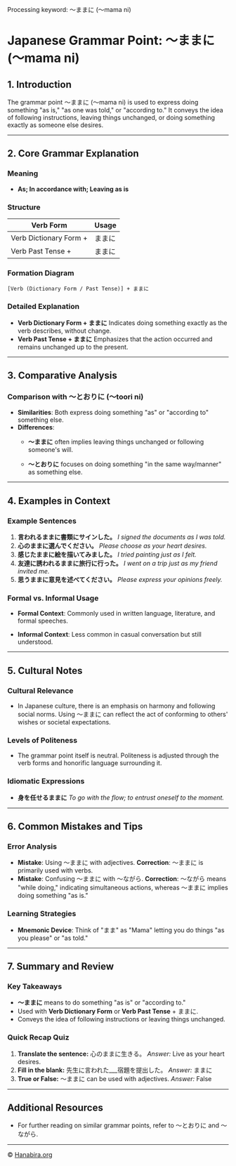Processing keyword: ～ままに (〜mama ni)
# Japanese Grammar Point: ～ままに (〜mama ni)

## 1. Introduction
The grammar point ～ままに (〜mama ni) is used to express doing something "as is," "as one was told," or "according to." It conveys the idea of following instructions, leaving things unchanged, or doing something exactly as someone else desires.

---
## 2. Core Grammar Explanation
### Meaning
- **As; In accordance with; Leaving as is**
### Structure
| Verb Form               | Usage          |
|-------------------------|----------------|
| Verb Dictionary Form +  | ままに         |
| Verb Past Tense     +   | ままに         |
### Formation Diagram
```
[Verb (Dictionary Form / Past Tense)] + ままに
```
### Detailed Explanation
- **Verb Dictionary Form + ままに**
  Indicates doing something exactly as the verb describes, without change.
- **Verb Past Tense + ままに**
  Emphasizes that the action occurred and remains unchanged up to the present.
---
## 3. Comparative Analysis
### Comparison with ～とおりに (〜toori ni)
- **Similarities**: Both express doing something "as" or "according to" something else.
- **Differences**:
  - **～ままに** often implies leaving things unchanged or following someone's will.
  
  - **～とおりに** focuses on doing something "in the same way/manner" as something else.
---
## 4. Examples in Context
### Example Sentences
1. **言われるままに書類にサインした。**
   *I signed the documents as I was told.*
2. **心のままに選んでください。**
   *Please choose as your heart desires.*
3. **感じたままに絵を描いてみました。**
   *I tried painting just as I felt.*
4. **友達に誘われるままに旅行に行った。**
   *I went on a trip just as my friend invited me.*
5. **思うままに意見を述べてください。**
   *Please express your opinions freely.*
### Formal vs. Informal Usage
- **Formal Context**: Commonly used in written language, literature, and formal speeches.
  
- **Informal Context**: Less common in casual conversation but still understood.
---
## 5. Cultural Notes
### Cultural Relevance
- In Japanese culture, there is an emphasis on harmony and following social norms. Using ～ままに can reflect the act of conforming to others' wishes or societal expectations.
### Levels of Politeness
- The grammar point itself is neutral. Politeness is adjusted through the verb forms and honorific language surrounding it.
### Idiomatic Expressions
- **身を任せるままに**
  *To go with the flow; to entrust oneself to the moment.*
---
## 6. Common Mistakes and Tips
### Error Analysis
- **Mistake**: Using ～ままに with adjectives.
  **Correction**: ～ままに is primarily used with verbs.
- **Mistake**: Confusing ～ままに with ～ながら.
  **Correction**: ～ながら means "while doing," indicating simultaneous actions, whereas ～ままに implies doing something "as is."
### Learning Strategies
- **Mnemonic Device**: Think of "まま" as "Mama" letting you do things "as you please" or "as told."
---
## 7. Summary and Review
### Key Takeaways
- **～ままに** means to do something "as is" or "according to."
- Used with **Verb Dictionary Form** or **Verb Past Tense** + ままに.
- Conveys the idea of following instructions or leaving things unchanged.
### Quick Recap Quiz
1. **Translate the sentence:**
   心のままに生きる。
   *Answer:* Live as your heart desires.
2. **Fill in the blank:**
   先生に言われた___宿題を提出した。
   *Answer:* ままに
3. **True or False:**
   ～ままに can be used with adjectives.
   *Answer:* False
---
## Additional Resources
- For further reading on similar grammar points, refer to ～とおりに and ～ながら.


---

© [Hanabira.org](https://hanabira.org)
